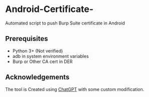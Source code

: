 # Android-Certificate-
Automated script to push Burp Suite certificate in Android 

## Prerequisites

- Python 3+ (Not verified)
- adb in system environment variables 
- Burp or Other CA cert in DER


## Acknowledgements
The tool is Created using [ChatGPT](https://chat.openai.com/chat) with some custom modification. 

 
